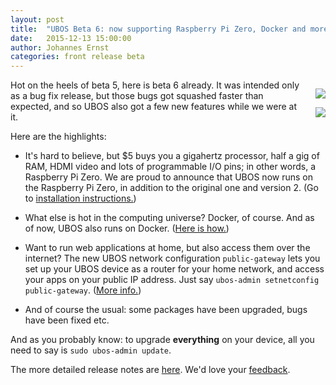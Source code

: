 ```yaml
---
layout: post
title:  "UBOS Beta 6: now supporting Raspberry Pi Zero, Docker and more"
date:   2015-12-13 15:00:00
author: Johannes Ernst
categories: front release beta
---
```


<div style="float: right; margin: 0 0 10px 20px">
 <p><a href="https://www.raspberrypi.org/"><img src="/images/rpi-zero.jpg"></a></p>
 <p><a href="https://hub.docker.com/r/ubos/ubos-yellow/"><img src="/images/docker.png"></a></p>
</div>

Hot on the heels of beta 5, here is beta 6 already. It was intended only as a bug fix
release, but those bugs got squashed faster than expected, and so UBOS also got a few new
features while we were at it.

Here are the highlights:

* It's hard to believe, but $5 buys you a gigahertz processor, half a gig of RAM, HDMI video
  and lots of programmable I/O pins; in other words, a Raspberry Pi Zero. We are proud to
  announce that UBOS now runs on the Raspberry Pi Zero, in addition to the original one
  and version 2. (Go to <a href="/docs/users/installation/raspberrypi.html">installation
  instructions.</a>)

* What else is hot in the computing universe? Docker, of course. And as of now, UBOS
  also runs on Docker. (<a href="/docs/users/installation/x86_docker.html">Here is how.</a>)

* Want to run web applications at home, but also access them over the internet? The new
  UBOS network configuration ``public-gateway`` lets you set up your UBOS device as a router
  for your home network, and access your apps on your public IP address. Just say
  ``ubos-admin setnetconfig public-gateway``.
  (<a href="/docs/users/networking.html">More info.</a>)

* And of course the usual: some packages have been upgraded, bugs have been fixed etc.

And as you probably know: to upgrade <b>everything</b> on your device, all you need to say is
``sudo ubos-admin update``.

The more detailed release notes are <a href="/docs/releases/beta6/release-notes/">here</a>.
We'd love your <a href="/community/">feedback</a>.
